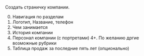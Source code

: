 Создать страничку компании.

0. Навигация по разделам
1. Логотип, Название, телефон
2. Чем занимается
3. История компании
4. Персонал компании (с портретами)
   4+. По желанию дргие возможные рубрики
5. Таблица продаж за последние пять лет (опционально)
